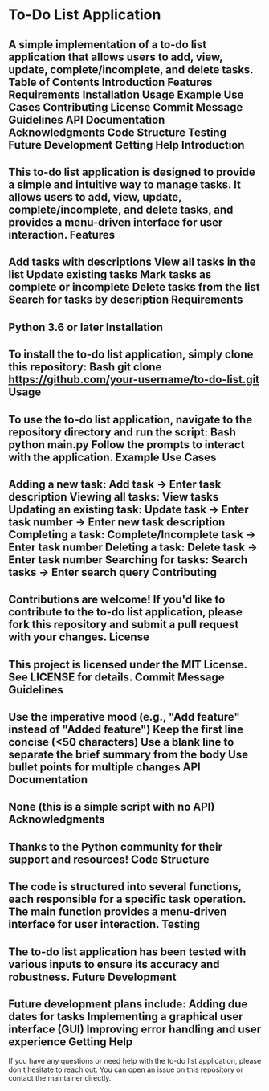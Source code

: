 
To-Do List Application
=======================
A simple implementation of a to-do list application that allows users to add, view, update, complete/incomplete, and delete tasks.
Table of Contents
Introduction
Features
Requirements
Installation
Usage
Example Use Cases
Contributing
License
Commit Message Guidelines
API Documentation
Acknowledgments
Code Structure
Testing
Future Development
Getting Help
Introduction
---------------
This to-do list application is designed to provide a simple and intuitive way to manage tasks. It allows users to add, view, update, complete/incomplete, and delete tasks, and provides a menu-driven interface for user interaction.
Features
------------
Add tasks with descriptions
View all tasks in the list
Update existing tasks
Mark tasks as complete or incomplete
Delete tasks from the list
Search for tasks by description
Requirements
---------------
Python 3.6 or later
Installation
---------------
To install the to-do list application, simply clone this repository:
Bash
git clone https://github.com/your-username/to-do-list.git
Usage
-----
To use the to-do list application, navigate to the repository directory and run the script:
Bash
python main.py
Follow the prompts to interact with the application.
Example Use Cases
--------------------
Adding a new task: Add task -> Enter task description
Viewing all tasks: View tasks
Updating an existing task: Update task -> Enter task number -> Enter new task description
Completing a task: Complete/Incomplete task -> Enter task number
Deleting a task: Delete task -> Enter task number
Searching for tasks: Search tasks -> Enter search query
Contributing
------------
Contributions are welcome! If you'd like to contribute to the to-do list application, please fork this repository and submit a pull request with your changes.
License
-------
This project is licensed under the MIT License. See LICENSE for details.
Commit Message Guidelines
-----------------------------
Use the imperative mood (e.g., "Add feature" instead of "Added feature")
Keep the first line concise (<50 characters)
Use a blank line to separate the brief summary from the body
Use bullet points for multiple changes
API Documentation
--------------------
None (this is a simple script with no API)
Acknowledgments
------------------
Thanks to the Python community for their support and resources!
Code Structure
-----------------
The code is structured into several functions, each responsible for a specific task operation. The main function provides a menu-driven interface for user interaction.
Testing
---------
The to-do list application has been tested with various inputs to ensure its accuracy and robustness.
Future Development
---------------------
Future development plans include:
Adding due dates for tasks
Implementing a graphical user interface (GUI)
Improving error handling and user experience
Getting Help
----------------
If you have any questions or need help with the to-do list application, please don't hesitate to reach out. You can open an issue on this repository or contact the maintainer directly.
